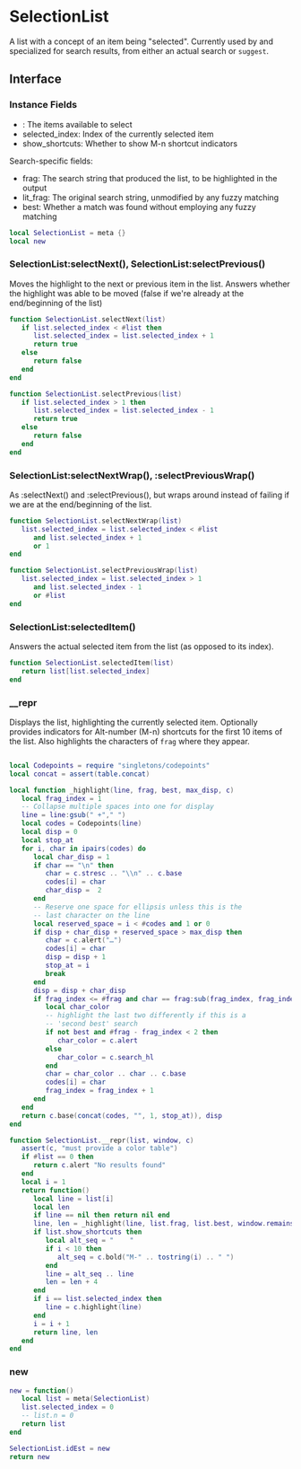 # SelectionList

A list with a concept of an item being "selected"\. Currently used by and
specialized for search results, from either an actual search or `suggest`\.

## Interface

### Instance Fields

-  <numbers>:        The items available to select
-  selected\_index:   Index of the currently selected item
-  show\_shortcuts:   Whether to show M\-n shortcut indicators

Search\-specific fields:

-  frag:       The search string that produced the list, to be highlighted
    in the output
-  lit\_frag:   The original search string, unmodified by any fuzzy matching
-  best:       Whether a match was found without employing any fuzzy matching

```lua
local SelectionList = meta {}
local new
```

### SelectionList:selectNext\(\), SelectionList:selectPrevious\(\)

Moves the highlight to the next or previous item in the list\.
Answers whether the highlight was able to be moved \(false if we're
already at the end/beginning of the list\)

```lua
function SelectionList.selectNext(list)
   if list.selected_index < #list then
      list.selected_index = list.selected_index + 1
      return true
   else
      return false
   end
end

function SelectionList.selectPrevious(list)
   if list.selected_index > 1 then
      list.selected_index = list.selected_index - 1
      return true
   else
      return false
   end
end
```

### SelectionList:selectNextWrap\(\), :selectPreviousWrap\(\)

As :selectNext\(\) and :selectPrevious\(\), but wraps around instead of failing
if we are at the end/beginning of the list\.

```lua
function SelectionList.selectNextWrap(list)
   list.selected_index = list.selected_index < #list
      and list.selected_index + 1
      or 1
end

function SelectionList.selectPreviousWrap(list)
   list.selected_index = list.selected_index > 1
      and list.selected_index - 1
      or #list
end
```

### SelectionList:selectedItem\(\)

Answers the actual selected item from the list \(as opposed to its index\)\.

```lua
function SelectionList.selectedItem(list)
   return list[list.selected_index]
end
```

### \_\_repr

Displays the list, highlighting the currently selected item\.
Optionally provides indicators for Alt\-number \(M\-n\) shortcuts for the
first 10 items of the list\. Also highlights the characters of `frag`
where they appear\.

```lua

local Codepoints = require "singletons/codepoints"
local concat = assert(table.concat)

local function _highlight(line, frag, best, max_disp, c)
   local frag_index = 1
   -- Collapse multiple spaces into one for display
   line = line:gsub(" +"," ")
   local codes = Codepoints(line)
   local disp = 0
   local stop_at
   for i, char in ipairs(codes) do
      local char_disp = 1
      if char == "\n" then
         char = c.stresc .. "\\n" .. c.base
         codes[i] = char
         char_disp =  2
      end
      -- Reserve one space for ellipsis unless this is the
      -- last character on the line
      local reserved_space = i < #codes and 1 or 0
      if disp + char_disp + reserved_space > max_disp then
         char = c.alert("…")
         codes[i] = char
         disp = disp + 1
         stop_at = i
         break
      end
      disp = disp + char_disp
      if frag_index <= #frag and char == frag:sub(frag_index, frag_index) then
         local char_color
         -- highlight the last two differently if this is a
         -- 'second best' search
         if not best and #frag - frag_index < 2 then
            char_color = c.alert
         else
            char_color = c.search_hl
         end
         char = char_color .. char .. c.base
         codes[i] = char
         frag_index = frag_index + 1
      end
   end
   return c.base(concat(codes, "", 1, stop_at)), disp
end

function SelectionList.__repr(list, window, c)
   assert(c, "must provide a color table")
   if #list == 0 then
      return c.alert "No results found"
   end
   local i = 1
   return function()
      local line = list[i]
      local len
      if line == nil then return nil end
      line, len = _highlight(line, list.frag, list.best, window.remains - 4, c)
      if list.show_shortcuts then
         local alt_seq = "    "
         if i < 10 then
            alt_seq = c.bold("M-" .. tostring(i) .. " ")
         end
         line = alt_seq .. line
         len = len + 4
      end
      if i == list.selected_index then
         line = c.highlight(line)
      end
      i = i + 1
      return line, len
   end
end

```

### new

```lua
new = function()
   local list = meta(SelectionList)
   list.selected_index = 0
   -- list.n = 0
   return list
end
```

```lua
SelectionList.idEst = new
return new
```
